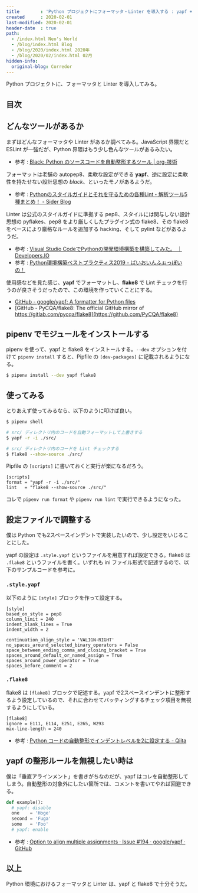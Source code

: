 ```yaml
---
title        : 'Python プロジェクトにフォーマッタ・Linter を導入する : yapf + flake8'
created      : 2020-02-01
last-modified: 2020-02-01
header-date  : true
path:
  - /index.html Neo's World
  - /blog/index.html Blog
  - /blog/2020/index.html 2020年
  - /blog/2020/02/index.html 02月
hidden-info:
  original-blog: Corredor
---
```


Python プロジェクトに、フォーマッタと Linter を導入してみる。

## 目次

## どんなツールがあるか

まずはどんなフォーマッタや Linter があるか調べてみる。JavaScript 界隈だと ESLint が一強だが、Python 界隈はもう少し色んなツールがあるみたい。

- 参考 : [Black: Python のソースコードを自動整形するツール | org-技術](https://org-technology.com/posts/python-black.html)

フォーマットは老舗の autopep8、柔軟な設定ができる **yapf**、逆に設定に柔軟性を持たせない設計思想の *black*、といったモノがあるようだ。

- 参考 : [Pythonのスタイルガイドとそれを守るための各種Lint・解析ツール5種まとめ！ - Sider Blog](https://blog-ja.sideci.com/entry/python-lint-pickup-5tools)

Linter は公式のスタイルガイドに準拠する pep8、スタイルには関与しない設計思想の pyflakes、pep8 をより厳しくしたプラグイン式の flake8、その flake8 をベースにより厳格なルールを追加する hacking、そして pylint などがあるようだ。

- 参考 : [Visual Studio CodeでPythonの開発環境構築を構築してみた。 ｜ Developers.IO](https://dev.classmethod.jp/tool/python-pyenv-vscode/)
- 参考 : [Python環境構築ベストプラクティス2019 - ばいおいんふぉっぽいの！](https://www.natsukium.com/blog/2019-02-18/python/)

使用感などを見た感じ、**yapf** でフォーマットし、**flake8** で Lint チェックを行うのが良さそうだったので、この環境を作っていくことにする。

- [GitHub - google/yapf: A formatter for Python files](https://github.com/google/yapf)
- [GitHub - PyCQA/flake8: The official GitHub mirror of https://gitlab.com/pycqa/flake8](https://github.com/PyCQA/flake8)

## pipenv でモジュールをインストールする

pipenv を使って、yapf と flake8 をインストールする。`--dev` オプションを付けて `pipenv install` すると、Pipfile の `[dev-packages]` に記載されるようになる。

```bash
$ pipenv install --dev yapf flake8
```

## 使ってみる

とりあえず使ってみるなら、以下のように叩けば良い。

```bash
$ pipenv shell

# src/ ディレクトリ内のコードを自動フォーマットして上書きする
$ yapf -r -i ./src/

# src/ ディレクトリ内のコードを Lint チェックする
$ flake8 --show-source ./src/
```

Pipfile の `[scripts]` に書いておくと実行が楽になるだろう。

```properties
[scripts]
format = "yapf -r -i ./src/"
lint   = "flake8 --show-source ./src/"
```

コレで `pipenv run format` や `pipenv run lint` で実行できるようになった。

## 設定ファイルで調整する

僕は Python でも2スペースインデントで実装したいので、少し設定をいじることにした。

yapf の設定は `.style.yapf` というファイルを用意すれば設定できる。flake8 は `.flake8` というファイルを書く。いずれも ini ファイル形式で記述するので、以下のサンプルコードを参考に。

### `.style.yapf`

以下のように `[style]` ブロックを作って設定する。

```properties
[style]
based_on_style = pep8
column_limit = 240
indent_blank_lines = True
indent_width = 2

continuation_align_style = 'VALIGN-RIGHT'
no_spaces_around_selected_binary_operators = False
space_between_ending_comma_and_closing_bracket = True
spaces_around_default_or_named_assign = True
spaces_around_power_operator = True
spaces_before_comment = 2
```

### `.flake8`

flake8 は `[flake8]` ブロックで記述する。yapf で2スペースインデントに整形するよう設定しているので、それに合わせてバッティングするチェック項目を無視するようにしている。

```properties
[flake8]
ignore = E111, E114, E251, E265, W293
max-line-length = 240
```

- 参考 : [Python コードの自動整形でインデントレベルを2に設定する - Qiita](https://qiita.com/ksh-fthr/items/7cf8b5f2fde82d1c6bf7)

## yapf の整形ルールを無視したい時は

僕は「垂直アラインメント」を書きがちなのだが、yapf はコレを自動整形してしまう。自動整形の対象外にしたい箇所では、コメントを書いてやれば回避できる。

```python
def example():
  # yapf: disable
  one    = 'Hoge'
  second = 'Fuga'
  some   = 'Foo'
  # yapf: enable
```

- 参考 : [Option to align multiple assignments · Issue #194 · google/yapf · GitHub](https://github.com/google/yapf/issues/194)

## 以上

Python 環境におけるフォーマッタと Linter は、yapf と flake8 で十分そうだ。
